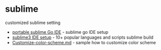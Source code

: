 # sublime
customized sublime setting

- [portable sublime Go IDE](portable-sublime-Go-IDE.md) - sublime go IDE setup
- [sublime3 IDE setup](sublime3-IDE-setup.md) - 10+ popular languages and scripts sublime build
- [Customize-color-scheme.md](Customize-color-scheme.md) - sample how to customize color scheme
